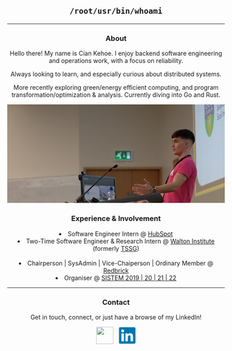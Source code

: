 <h2 align="center"><code>/root/usr/bin/whoami</code></h2>

---
<h3 align="center"><b>About</b></h3>
<p align="center">Hello there! My name is Cian Kehoe. I enjoy backend software engineering and operations work, with a focus on reliability.</p>
<p align="center">Always looking to learn, and especially curious about distributed systems.</p>
<p align="center">More recently exploring green/energy efficient computing, and program transformation/optimization & analysis. Currently diving into Go and Rust.
</p>

![](images/profile_banner.png)

<h3 align="center"><b>Experience & Involvement</b></h3>
<p>
<li align="center">Software Engineer Intern @ <a href="https://hubspot.com">HubSpot</a></li>
<li align="center">Two-Time Software Engineer & Research Intern @ <a href="https://waltoninstitute.ie/">Walton Institute</a> (formerly <a href="https://en.wikipedia.org/wiki/TSSG">TSSG</a>)</li>
&nbsp;
<li align="center">Chairperson | SysAdmin | Vice-Chaiperson | Ordinary Member @ <a href="https://redbrick.dcu.ie">Redbrick</a> </li>
<li align="center">Organiser @ <a href="https://sistemconf.com">SISTEM 2019 | 20 | 21 | 22</a></li>
</p>

---

<h3 align="center"><b>Contact</b></h3>
<p align="center">Get in touch, connect, or just have a browse of my LinkedIn!</p>
<p align="center">
<a href="mailto:ciantkehoe@gmail.com"><img src="https://img.icons8.com/fluent/48/000000/gmail.png" width="40" height="40"/></a>
&nbsp;
<a href="https://www.linkedin.com/in/ciankehoe"><img src="https://raw.githubusercontent.com/devicons/devicon/master/icons/linkedin/linkedin-original.svg" alt="LinkedIn" width="40" height="40" /></a>
</p>